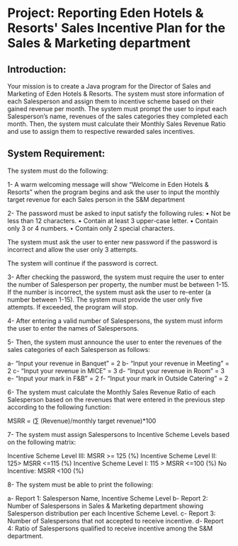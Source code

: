 # Project: Reporting Eden Hotels & Resorts' Sales Incentive Plan for the Sales & Marketing department



## Introduction:

Your mission is to create a Java program for the Director of Sales and Marketing of Eden Hotels & Resorts. The system must store information of each Salesperson and assign them to incentive scheme based on their gained revenue per month. The system must prompt the user to input each Salesperson’s name, revenues of the sales categories they completed each month. Then, the system must calculate their Monthly Sales Revenue Ratio and use to assign them to respective rewarded sales incentives.

## System Requirement:

The system must do the following:

1-	A warm welcoming message will show “Welcome in Eden Hotels & Resorts” when the program begins and ask the user to input the monthly target revenue for each Sales person in the S&M department


2-	The password must be asked to input satisfy the following rules:
•	Not be less than 12 characters.
•	Contain at least 3 upper-case letter.
•	Contain only 3 or 4 numbers.
•	Contain only 2 special characters.

The system must ask the user to enter new password if the password is incorrect and allow the user only 3 attempts.

The system will continue if the password is correct.


3-	After checking the password, the system must require the user to enter the number of Salesperson per property, the number must be between 1-15. If the number is incorrect, the system must ask the user to re-enter (a number between 1-15). The system must provide the user only five attempts. If exceeded, the program will stop.


4-	 After entering a valid number of Salespersons, the system must inform the user to enter the names of Salespersons.


5-	Then, the system must announce the user to enter the revenues of the sales categories of each Salesperson as follows:

a-	“Input your revenue in Banquet” = 2
b-	“Input your revenue in Meeting” = 2
c-	“Input your revenue in MICE” = 3 
d-	“Input your revenue in Room” = 3 
e-	“Input your mark in F&B” = 2 
f-   “Input your mark in Outside Catering” = 2


6-	The system must calculate the Monthly Sales Revenue Ratio of each Salesperson based on the revenues that were entered in the previous step according to the following function:

MSRR = (∑ (Revenue)/monthly target revenue)*100


7-	The system must assign Salespersons to Incentive Scheme Levels based on the following matrix:

Incentive Scheme Level III: MSRR >= 125 (%)
Incentive Scheme Level II: 125> MSRR <=115 (%)
Incentive Scheme Level I: 115 > MSRR <=100 (%)
No Incentive: MSRR <100 (%)


8-	The system must be able to print the following:

a-	Report 1: Salesperson Name, Incentive Scheme Level
b-	Report 2: Number of Salespersons in Sales & Marketing department showing Salesperson distribution per each Incentive Scheme Level.
c-	Report 3: Number of Salespersons that not accepted to receive incentive.
d-	Report 4: Ratio of Salespersons qualified to receive incentive among the S&M department.
